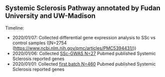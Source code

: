 ## Systemic Sclerosis Pathway annotated by Fudan University and UW-Madison

Timeline: 

* 2020/01/07: Collected differential gene expression analysis to SSc vs control samples ([N=2754 (https://www.ncbi.nlm.nih.gov/pmc/articles/PMC5394431/))
* 2020/01/06: Collected [SSc-GWAS N=27](N27-GEAS-SSc.txt) Pubmed published Systemic Sclerosis reported genes
* 2020/01/01: Collected [first batch N=460](460SSc.txt) Pubmed published Systemic Sclerosis reported genes
